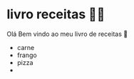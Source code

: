 # livro receitas :man_cook:

Olá Bem vindo ao meu livro de receitas :wave:

- carne
- frango
- pizza
- 
